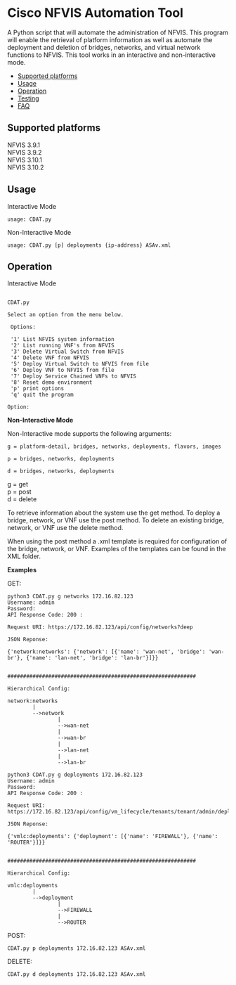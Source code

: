 # Cisco NFVIS Automation Tool
A Python script that will automate the administration of NFVIS. 
This program will enable the retrieval of platform information 
as well as automate the deployment and deletion of bridges, networks,
and virtual network functions to NFVIS. This tool works in an interactive
and non-interactive mode.

  * [Supported platforms](#supported-platforms)
  * [Usage](#usage)
  * [Operation](#operation)
  * [Testing](#testing)
  * [FAQ](#faq)

## Supported platforms
NFVIS 3.9.1\
NFVIS 3.9.2\
NFVIS 3.10.1\
NFVIS 3.10.2

## Usage

Interactive Mode

```
usage: CDAT.py
```

Non-Interactive Mode

```
usage: CDAT.py [p] deployments {ip-address} ASAv.xml
```

## Operation

Interactive Mode

```

CDAT.py

Select an option from the menu below. 

 Options: 

 '1' List NFVIS system information
 '2' List running VNF's from NFVIS
 '3' Delete Virtual Switch from NFVIS
 '4' Delete VNF from NFVIS
 '5' Deploy Virtual Switch to NFVIS from file
 '6' Deploy VNF to NFVIS from file
 '7' Deploy Service Chained VNFs to NFVIS
 '8' Reset demo environment
 'p' print options
 'q' quit the program

Option: 
```


**Non-Interactive Mode**

Non-Interactive mode supports the following arguments:
```
g = platform-detail, bridges, networks, deployments, flavors, images

p = bridges, networks, deployments
	
d = bridges, networks, deployments
```
g = get\
p = post\
d = delete

To retrieve information about the system use the get method. 
To deploy a bridge, network, or VNF use the post method. 
To delete an existing bridge, network, or VNF use the delete method.

When using the post method a .xml template is required for configuration
of the bridge, network, or VNF. Examples of the templates can be found
in the XML folder.

**Examples**

GET:
```
python3 CDAT.py g networks 172.16.82.123
Username: admin
Password: 
API Response Code: 200 :

Request URI: https://172.16.82.123/api/config/networks?deep

JSON Reponse:

{'network:networks': {'network': [{'name': 'wan-net', 'bridge': 'wan-br'}, {'name': 'lan-net', 'bridge': 'lan-br'}]}}


############################################################

Hierarchical Config:

network:networks
        |
        -->network
                |
                -->wan-net
                |
                -->wan-br
                |
                -->lan-net
                |
                -->lan-br

```

```
python3 CDAT.py g deployments 172.16.82.123
Username: admin
Password: 
API Response Code: 200 :

Request URI: https://172.16.82.123/api/config/vm_lifecycle/tenants/tenant/admin/deployments

JSON Reponse:

{'vmlc:deployments': {'deployment': [{'name': 'FIREWALL'}, {'name': 'ROUTER'}]}}


############################################################

Hierarchical Config:

vmlc:deployments
        |
        -->deployment
                |
                -->FIREWALL
                |
                -->ROUTER

```
POST:
```
CDAT.py p deployments 172.16.82.123 ASAv.xml
```
DELETE:
```
CDAT.py d deployments 172.16.82.123 ASAv.xml
```
